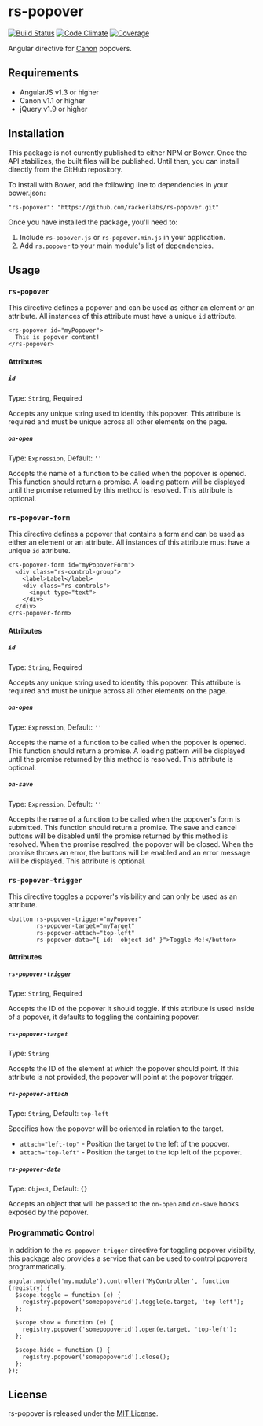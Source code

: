 # rs-popover

[![Build Status](http://img.shields.io/travis/rackerlabs/rs-popover/master.svg)](https://travis-ci.org/rackerlabs/rs-popover)
[![Code Climate](http://img.shields.io/codeclimate/github/rackerlabs/rs-popover.svg)](https://codeclimate.com/github/rackerlabs/rs-popover)
[![Coverage](http://img.shields.io/codeclimate/coverage/github/rackerlabs/rs-popover.svg)](https://codeclimate.com/github/rackerlabs/rs-popover)

Angular directive for [Canon](http://rackerlabs.github.io/canon) popovers.

## Requirements

- AngularJS v1.3 or higher
- Canon v1.1 or higher
- jQuery v1.9 or higher

## Installation

This package is not currently published to either NPM or Bower. Once the API
stabilizes, the built files will be published. Until then, you can install 
directly from the GitHub repository.

To install with Bower, add the following line to dependencies in your bower.json:

```
"rs-popover": "https://github.com/rackerlabs/rs-popover.git"
```

Once you have installed the package, you'll need to:

1. Include `rs-popover.js` or `rs-popover.min.js` in your application.
2. Add `rs.popover` to your main module's list of dependencies.

## Usage



### `rs-popover`

This directive defines a popover and can be used as either an element or an
attribute. All instances of this attribute must have a unique `id` attribute.

```
<rs-popover id="myPopover">
  This is popover content!
</rs-popover>
```

#### Attributes

##### `id`

Type: `String`, Required

Accepts any unique string used to identity this popover. This attribute is 
required and must be unique across all other elements on the page.

##### `on-open`

Type: `Expression`, Default: `''`

Accepts the name of a function to be called when the popover is opened. This 
function should return a promise. A loading pattern will be displayed until the
promise returned by this method is resolved. This attribute is optional.

### `rs-popover-form`

This directive defines a popover that contains a form and can be used as either 
an element or an attribute. All instances of this attribute must have a unique 
`id` attribute.

```
<rs-popover-form id="myPopoverForm">
  <div class="rs-control-group">
    <label>Label</label>
    <div class="rs-controls">
      <input type="text">
    </div>
  </div>
</rs-popover-form>
```

#### Attributes

##### `id`

Type: `String`, Required

Accepts any unique string used to identity this popover. This attribute is 
required and must be unique across all other elements on the page.

##### `on-open`

Type: `Expression`, Default: `''`

Accepts the name of a function to be called when the popover is opened. This 
function should return a promise. A loading pattern will be displayed until the
promise returned by this method is resolved. This attribute is optional.

##### `on-save`

Type: `Expression`, Default: `''`

Accepts the name of a function to be called when the popover's form is 
submitted. This function should return a promise. The save and cancel buttons
will be disabled until the promise returned by this method is resolved. When the
promise resolved, the popover will be closed. When the promise throws an error, 
the buttons will be enabled and an error message will be displayed. This 
attribute is optional.

### `rs-popover-trigger`

This directive toggles a popover's visibility and can only be used as an 
attribute.

```
<button rs-popover-trigger="myPopover" 
        rs-popover-target="myTarget" 
        rs-popover-attach="top-left"
        rs-popover-data="{ id: 'object-id' }">Toggle Me!</button>
```

#### Attributes

##### `rs-popover-trigger`

Type: `String`, Required

Accepts the ID of the popover it should toggle. If this attribute is used inside
of a popover, it defaults to toggling the containing popover.

##### `rs-popover-target`

Type: `String`

Accepts the ID of the element at which the popover should point. If this 
attribute is not provided, the popover will point at the popover trigger.

##### `rs-popover-attach`

Type: `String`, Default: `top-left`

Specifies how the popover will be oriented in relation to the target.

- `attach="left-top"` - Position the target to the left of the popover.
- `attach="top-left"` - Position the target to the top left of the popover.

##### `rs-popover-data`

Type: `Object`, Default: `{}`

Accepts an object that will be passed to the `on-open` and `on-save` hooks
exposed by the popover.

### Programmatic Control

In addition to the `rs-popover-trigger` directive for toggling popover 
visibility, this package also provides a service that can be used to control 
popovers programmatically.

```
angular.module('my.module').controller('MyController', function (registry) {
  $scope.toggle = function (e) {
    registry.popover('somepopoverid').toggle(e.target, 'top-left');
  };

  $scope.show = function (e) {
    registry.popover('somepopoverid').open(e.target, 'top-left');
  };

  $scope.hide = function () {
    registry.popover('somepopoverid').close();
  };
});
```

## License

rs-popover is released under the [MIT License](LICENSE).

